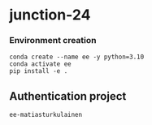 # junction-24

### Environment creation
```
conda create --name ee -y python=3.10
conda activate ee
pip install -e .
```

## Authentication project
```
ee-matiasturkulainen
```
